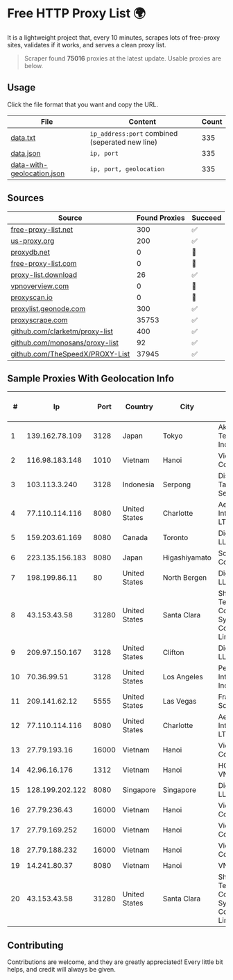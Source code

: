 
# Free HTTP Proxy List 🌍

It is a lightweight project that, every 10 minutes, scrapes lots of free-proxy sites, validates if it works, and serves a clean proxy list.


> Scraper found **75016** proxies at the latest update. Usable proxies are below.

## Usage

Click the file format that you want and copy the URL.


|File|Content|Count|
|----|-------|-----|
|[data.txt](https://raw.githubusercontent.com/themiralay/Proxy-List-World/master/data.txt)|`ip_address:port` combined (seperated new line)|335|
|[data.json](https://raw.githubusercontent.com/themiralay/Proxy-List-World/master/data.json)|`ip, port`|335|
|[data-with-geolocation.json](https://raw.githubusercontent.com/themiralay/Proxy-List-World/master/data-with-geolocation.json)|`ip, port, geolocation`|335|

## Sources

|Source|Found Proxies|Succeed|
|------|-------------|-------|
|[free-proxy-list.net](https://free-proxy-list.net)|300|✅|
|[us-proxy.org](https://www.us-proxy.org)|200|✅|
|[proxydb.net](http://proxydb.net)|0|🚫|
|[free-proxy-list.com](https://free-proxy-list.com/?page=&port=&type%5B%5D=http&type%5B%5D=https&up_time=0&search=Search)|0|🚫|
|[proxy-list.download](https://www.proxy-list.download/HTTP)|26|✅|
|[vpnoverview.com](https://vpnoverview.com/privacy/anonymous-browsing/free-proxy-servers)|0|🚫|
|[proxyscan.io](https://www.proxyscan.io)|0|🚫|
|[proxylist.geonode.com](https://proxylist.geonode.com/api/proxy-list?limit=300&page=1&sort_by=lastChecked&sort_type=desc&protocols=http,https)|300|✅|
|[proxyscrape.com](https://api.proxyscrape.com/v2/?request=displayproxies&protocol=http&timeout=10000&country=all&ssl=all&anonymity=all)|35753|✅|
|[github.com/clarketm/proxy-list](https://raw.githubusercontent.com/clarketm/proxy-list/master/proxy-list-raw.txt)|400|✅|
|[github.com/monosans/proxy-list](https://raw.githubusercontent.com/monosans/proxy-list/main/proxies/http.txt)|92|✅|
|[github.com/TheSpeedX/PROXY-List](https://raw.githubusercontent.com/TheSpeedX/PROXY-List/master/http.txt)|37945|✅|


## Sample Proxies With Geolocation Info

|#|Ip|Port|Country|City|Internet Service Provider|
|-|--|----|-------|----|-------------------------|
|1|139.162.78.109|3128|Japan|Tokyo|Akamai Technologies, Inc.|
|2|116.98.183.148|1010|Vietnam|Hanoi|Viettel Corporation|
|3|103.113.3.240|3128|Indonesia|Serpong|Diskominfo Tangerang Selatan|
|4|77.110.114.116|8080|United States|Charlotte|Aeza International LTD|
|5|159.203.61.169|8080|Canada|Toronto|DigitalOcean, LLC|
|6|223.135.156.183|8080|Japan|Higashiyamato|So-net Corporation|
|7|198.199.86.11|80|United States|North Bergen|DigitalOcean, LLC|
|8|43.153.43.58|31280|United States|Santa Clara|Shenzhen Tencent Computer Systems Company Limited|
|9|209.97.150.167|3128|United States|Clifton|DigitalOcean, LLC|
|10|70.36.99.51|3128|United States|Los Angeles|Perfect International, Inc|
|11|209.141.62.12|5555|United States|Las Vegas|FranTech Solutions|
|12|77.110.114.116|8080|United States|Charlotte|Aeza International LTD|
|13|27.79.193.16|16000|Vietnam|Hanoi|Viettel Corporation|
|14|42.96.16.176|1312|Vietnam|Hanoi|HOALAC-VNNIC|
|15|128.199.202.122|8080|Singapore|Singapore|DigitalOcean, LLC|
|16|27.79.236.43|16000|Vietnam|Hanoi|Viettel Corporation|
|17|27.79.169.252|16000|Vietnam|Hanoi|Viettel Corporation|
|18|27.79.188.232|16000|Vietnam|Hanoi|Viettel Corporation|
|19|14.241.80.37|8080|Vietnam|Hanoi|VNPT|
|20|43.153.43.58|31280|United States|Santa Clara|Shenzhen Tencent Computer Systems Company Limited|



## Contributing

Contributions are welcome, and they are greatly appreciated! Every
little bit helps, and credit will always be given.

